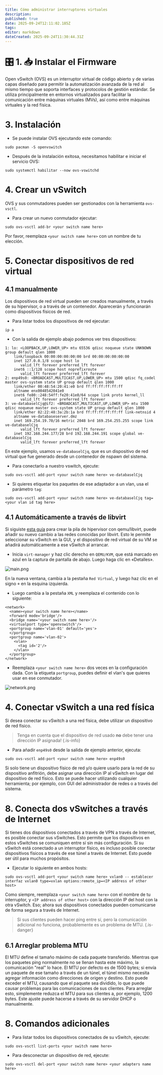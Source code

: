 ```yaml
---
title: Cómo administrar interruptores virtuales
description:
published: true
date: 2025-09-24T12:11:02.185Z
tags:
editor: markdown
dateCreated: 2025-09-24T11:30:44.31Z
---
```


# 🎛️ 1. 📥 Instalar el Firmware

Open vSwitch (OVS) es un interruptor virtual de código abierto y de varias capas diseñado para permitir la automatización avanzada de la red al mismo tiempo que soporta interfaces y protocolos de gestión estándar. Se utiliza principalmente en entornos virtualizados para facilitar la comunicación entre máquinas virtuales (MVs), así como entre máquinas virtuales y la red física.

# 3. Instalación

- Se puede instalar OVS ejecutando este comando:

```
sudo pacman -S openvswitch
```

- Después de la instalación exitosa, necesitamos habilitar e iniciar el servicio OVS:

```
sudo systemctl habilitar --now ovs-vswitchd
```

# 4. Crear un vSwitch

OVS y sus conmutadores pueden ser gestionados con la herramienta `ovs-vsctl`.

- Para crear un nuevo conmutador ejecutar:

```
sudo ovs-vsctl add-br <your switch name here>
```

Por favor, reemplaza `<your switch name here>` con un nombre de tu elección.

# 5. Conectar dispositivos de red virtual

## 4.1 manualmente

Los dispositivos de red virtual pueden ser creados manualmente, a través de su hipervisor, o a través de un contenedor. Aparecerán y funcionarán como dispositivos físicos de red.

- Para listar todos los dispositivos de red ejecutar:

```
ip a
```

- Con la salida de ejemplo abajo podemos ver tres dispositivos:

```
1: lo: <LOOPBACK,UP,LOWER_UP> mtu 65536 qdisc noqueue state UNKNOWN group default qlen 1000
    link/loopback 00:00:00:00:00:00 brd 00:00:00:00:00:00
    inet 127.0.0.1/8 scope host lo
       valid_lft forever preferred_lft forever
    inet6 ::1/128 scope host noprefixroute 
       valid_lft forever preferred_lft forever
2: enp49s0: <BROADCAST,MULTICAST,UP,LOWER_UP> mtu 1500 qdisc fq_codel master ovs-system state UP group default qlen 1000
    link/ether 00:48:54:20:41:e0 brd ff:ff:ff:ff:ff:ff
    altname enx0048542041e0
    inet6 fe80::248:54ff:fe20:41e0/64 scope link proto kernel_ll 
       valid_lft forever preferred_lft forever
3: ve-databaselCjq@if2: <BROADCAST,MULTICAST,UP,LOWER_UP> mtu 1500 qdisc noqueue master ovs-system state UP group default qlen 1000
    link/ether 82:22:48:3a:2b:1a brd ff:ff:ff:ff:ff:ff link-netnsid 4
    altname ve-databaseserver.dmz
    inet 169.254.19.70/16 metric 2048 brd 169.254.255.255 scope link ve-databaselCjq
       valid_lft forever preferred_lft forever
    inet 192.168.244.177/28 brd 192.168.244.191 scope global ve-databaselCjq
       valid_lft forever preferred_lft forever
```

En este ejemplo, usamos `ve-databaselCjq`, que es un dispositivo de red virtual que fue generado desde un contenedor de nspawn del sistema.

- Para conectarlo a nuestro vswitch, ejecute:

```
sudo ovs-vsctl add-port <your switch name here> ve-databaselCjq
```

- Si quieres etiquetar los paquetes de ese adaptador a un vlan, usa el parámetro `tag`:

```
sudo ovs-vsctl add-port <your switch name here> ve-databaselCjq tag=<your vlan id tag here>
```

## 4.1 Automáticamente a través de libvirt

Si siguiste [esta guía](/how-to/run-vms) para crear la pila de hipervisor con qemu/libvirt, puede añadir su nuevo cambio a las redes conocidas por libvirt. Esto le permite seleccionar su vSwitch en la GUI, y el dispositivo de red virtual de su VM se añadirá automáticamente a ese vSwitch al arrancar.

- Inicia `virt-manager` y haz clic derecho en `QEMU/KVM`, que está marcado en azul en la captura de pantalla de abajo. Luego haga clic en «Detalles».

![main.png](/vswitch/main.png)

En la nueva ventana, cambia a la pestaña `Red Virtual`, y luego haz clic en el signo <kbd>+</kbd> en la esquina izquierda.

- Luego cambia a la pestaña `XML` y reemplaza el contenido con lo siguiente:

```
<network>
  <name><your switch name here></name>
  <forward mode='bridge'/>
  <bridge name='<your switch name here>'/>
  <virtualport type='openvswitch'/>
  <portgroup name='vlan-01' default='yes'>
  </portgroup>
  <portgroup name='vlan-02'>
    <vlan>
      <tag id='2'/>
    </vlan>
  </portgroup>
</network>
```

- Reemplaza `<your switch name here>` dos veces en la configuración dada. Con la etiqueta `portgroup`, puedes definir el vlan's que quieres usar en ese conmutador.

![network.png](/vswitch/network.png)

# 4. Conectar vSwitch a una red física

Si desea conectar su vSwitch a una red física, debe utilizar un dispositivo de red físico.

> Tenga en cuenta que el dispositivo de red usado **no** debe tener una dirección IP asignada!
> {.is-info}

- Para añadir `enp49s0` desde la salida de ejemplo anterior, ejecuta:

```
sudo ovs-vsctl add-port <your switch name here> enp49s0
```

Si solo tiene un dispositivo físico de red y/o quiere usarlo para la red de su dispositivo anfitrión, debe asignar una dirección IP al vSwitch en lugar del dispositivo de red físico. Esto se puede hacer utilizando cualquier herramienta; por ejemplo, con GUI del administrador de redes o a través del sistema.

# 8. Conecta dos vSwitches a través de Internet

Si tienes dos dispositivos conectados a través de VPN a través de Internet, es posible conectar sus vSwitches. Esto permite que los dispositivos en estos vSwitches se comuniquen entre sí sin más configuración. Si su vSwitch está conectado a un interruptor físico, es incluso posible conectar dispositivos físicos a través de ese túnel a través de Internet. Esto puede ser útil para muchos propósitos.

- Ejecutar lo siguiente en ambos hosts:

```
sudo ovs-vsctl add-port <your switch name here> vxlan0 -- establecer interfaz vxlan0 type=vxlan options:remote_ip=<IP address of other host>
```

Como siempre, reemplaza `<your switch name here>` con el nombre de tu interruptor, y `<IP address of other host>` con la dirección IP del host con la otra vSwitch. Eso; ahora sus dispositivos conectados pueden comunicarse de forma segura a través de Internet.

> Si sus clientes pueden hacer ping entre sí, pero la comunicación adicional no funciona, probablemente es un problema de MTU.
> {.is-danger}

## 6.1 Arreglar problema MTU

El MTU define el tamaño máximo de cada paquete transferido. Mientras que los paquetes ping normalmente no se llenan hasta este máximo, la comunicación "real" lo hace. El MTU por defecto es de 1500 bytes; si envía un paquete de ese tamaño a través de un túnel, el túnel mismo necesita agregar información como direcciones de origen y destino. Esto puede exceder el MTU, causando que el paquete sea dividido, lo que puede causar problemas para las comunicaciones de sus clientes. Para arreglar esto, simplemente reduzca el MTU para sus clientes a, por ejemplo, 1200 bytes. Este ajuste puede hacerse a través de su servidor DHCP o manualmente.

# 8. Comandos adicionales

- Para listar todos los dispositivos conectados de su vSwitch, ejecute:

```
sudo ovs-vsctl list-ports <your switch name here> 
```

- Para desconectar un dispositivo de red, ejecute:

```
sudo ovs-vsctl del-port <your switch name here> <your adapters name here>
```

